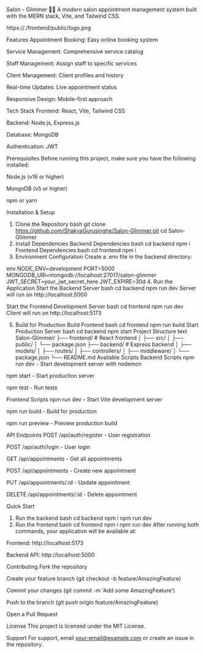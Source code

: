 Salon - Glimmer 💇‍♀️
A modern salon appointment management system built with the MERN stack, Vite, and Tailwind CSS.

https://./frontend/public/logo.png

Features
Appointment Booking: Easy online booking system

Service Management: Comprehensive service catalog

Staff Management: Assign staff to specific services

Client Management: Client profiles and history

Real-time Updates: Live appointment status

Responsive Design: Mobile-first approach

Tech Stack
Frontend: React, Vite, Tailwind CSS

Backend: Node.js, Express.js

Database: MongoDB

Authentication: JWT

Prerequisites
Before running this project, make sure you have the following installed:

Node.js (v16 or higher)

MongoDB (v5 or higher)

npm or yarn

Installation & Setup
1. Clone the Repository
bash
git clone https://github.com/ShakyaGurusinghe/Salon-Glimmer.git
cd Salon-Glimmer
2. Install Dependencies
Backend Dependencies
bash
cd backend
npm i
Frontend Dependencies
bash
cd frontend
npm i
3. Environment Configuration
Create a .env file in the backend directory:

env
NODE_ENV=development
PORT=5000
MONGODB_URI=mongodb://localhost:27017/salon-glimmer
JWT_SECRET=your_jwt_secret_here
JWT_EXPIRE=30d
4. Run the Application
Start the Backend Server
bash
cd backend
npm run dev
Server will run on http://localhost:5000

Start the Frontend Development Server
bash
cd frontend
npm run dev
Client will run on http://localhost:5173

5. Build for Production
Build Frontend
bash
cd frontend
npm run build
Start Production Server
bash
cd backend
npm start
Project Structure
text
Salon-Glimmer/
├── frontend/              # React frontend
│   ├── src/
│   ├── public/
│   └── package.json
├── backend/               # Express backend
│   ├── models/
│   ├── routes/
│   ├── controllers/
│   ├── middleware/
│   └── package.json
└── README.md
Available Scripts
Backend Scripts
npm run dev - Start development server with nodemon

npm start - Start production server

npm test - Run tests

Frontend Scripts
npm run dev - Start Vite development server

npm run build - Build for production

npm run preview - Preview production build

API Endpoints
POST /api/auth/register - User registration

POST /api/auth/login - User login

GET /api/appointments - Get all appointments

POST /api/appointments - Create new appointment

PUT /api/appointments/:id - Update appointment

DELETE /api/appointments/:id - Delete appointment

Quick Start
1. Run the backend
bash
cd backend
npm i
npm run dev
2. Run the frontend
bash
cd frontend
npm i
npm run dev
After running both commands, your application will be available at:

Frontend: http://localhost:5173

Backend API: http://localhost:5000

Contributing
Fork the repository

Create your feature branch (git checkout -b feature/AmazingFeature)

Commit your changes (git commit -m 'Add some AmazingFeature')

Push to the branch (git push origin feature/AmazingFeature)

Open a Pull Request

License
This project is licensed under the MIT License.

Support
For support, email your-email@example.com or create an issue in the repository.

